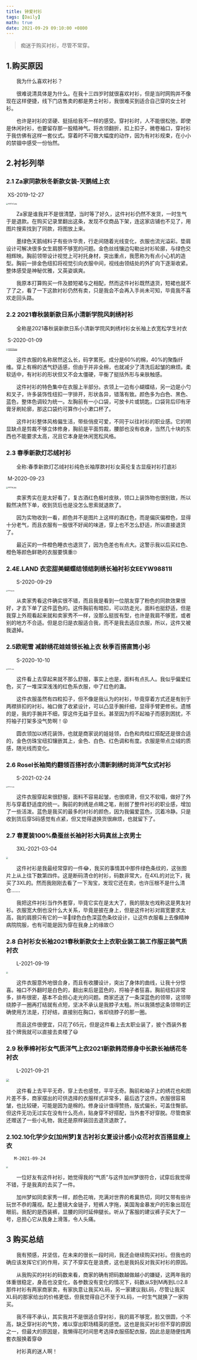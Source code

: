 ```yaml
---
title: 钟爱衬衫
tags: [Daily]
math: true
date: 2021-09-29 09:10:00 +0800
---
```


> 痴迷于购买衬衫，尽管不常穿。

## 1.购买原因

&emsp;&emsp;我为什么喜欢衬衫？

&emsp;&emsp;很难说清具体是为什么。在我十三四岁时就很喜欢衬衫，但是当时网购并不像现在这样便捷，线下门店售卖的都是男士衬衫，我很难买到适合自己穿的女士衬衫。

&emsp;&emsp;也许是衬衫的坚硬、挺括给我不一样的感受。穿衬衫时，人不能很松弛，即使是休闲衬衫，也要留存那一股精神气。将衣领翻折，扣上扣子，微卷袖口，穿衬衫于我仿佛有这样一套仪式。穿着时不可做大幅度的动作，因为有衬衫规束，在小小的禁锢中感受一份怡然。

## 2.衬衫列举

### 2.1 Za家同款秋冬新款女装-天鹅绒上衣
​         XS-2019-12-27

[<img src="https://z3.ax1x.com/2021/09/22/4tXFsS.jpg" alt="4tXFsS.jpg" style="zoom: 33%;" />](https://imgtu.com/i/4tXFsS)

&emsp;&emsp;Za家是谁我并不是很清楚，当时等了好久，这件衬衫仍然不发货，一时生气于是退款。在购买记录里翻出这条，发现不仅商品下架，连这家店铺也不见了，用图片搜索找到了同款，将图放上来。

&emsp;&emsp;墨绿色天鹅绒料子有些许华贵，行走间随着光线变化，衣服也流光溢彩。垫肩设计可解决很多女生肩膀不够宽的问题。金色丝线镶边勾勒出衬衫轮廓，与绿色交相辉映。胸前领带设计视觉上可衬托身材，突出重点，我愿称为有点小心机的造型。胸前一排金色纽扣将视觉引向衣服中间，视线由领结处的外扩向下逐渐收紧。整体感受是神秘优雅，又英姿飒爽。

&emsp;&emsp;我原本打算购买一件及膝短裙与之相配，然而这件衬衫既然退货，短裙也就不了了之，看了一下这款衬衫仍然有卖，只是我会不会再入手尚未可知，毕竟我不喜欢走回头路。



### 2.2 2021春秋装新款日系小清新学院风刺绣衬衫

&emsp;&emsp;全称是2021春秋装新款日系小清新学院风刺绣衬衫女长袖上衣宽松学生衬衣

​        S-2020-01-09

[<img src="https://z3.ax1x.com/2021/09/22/4tXEZQ.jpg" alt="4tXEZQ.jpg" style="zoom:33%;" />](https://imgtu.com/i/4tXEZQ)



&emsp;&emsp;这件衣服的名称居然这么长，码字累死。成分是60%的棉，40%的聚酯纤维。穿上有棉的透气舒适感，但由于并非全棉，也就减少了清洗后起皱的麻烦。柔软适中，有衬衫的形状但又不会太僵硬，平衡了挺括外形与亲肤触感。

&emsp;&emsp;这件衬衫的特色集中在衣服上半部分。衣领上一边有小蝴蝶结，另一边是小勺和叉子，许多装饰性纽扣一字排开，形状各异，错落有致。颜色多为白色、黑色、蓝色，整体色调较为统一。左胸前有一小口袋，可放卡片或钥匙，口袋背后印有牙膏牙刷轮廓，那这口袋约可算作小小漱口杯了。

&emsp;&emsp;这件衬衫整体风格偏生活，带些俏皮可爱，不同于以往衬衫的职业感。它的明显缺点是剪裁不够立体修身，胸前是平面剪裁，腰部也没有收身，当然几十块的东西也不能要求太高，况且它本身是休闲宽松风格。



### 2.3 春季新款灯芯绒衬衫

&emsp;&emsp;全称:春季新款灯芯绒衬衫纯色长袖厚款衬衫女英伦复古显瘦衬衫打底衫

​        M-2020-09-23

[<img src="https://z3.ax1x.com/2021/09/22/4tXVaj.jpg" alt="4tXVaj.jpg" style="zoom:33%;" />](https://imgtu.com/i/4tXVaj)

&emsp;&emsp;卖家秀实在是太好看了，复古酒红色极衬皮肤，领口上装饰物也很别致，所以毅然决然下单，收到货后也是没怎么思索就退款了。

&emsp;&emsp;因为实物收到一看，颜色并不是图片上这样的酒红色，而是偏灰偏橙色，显得十分老气，而且衣服有一股很不好闻的味道，穿上也不怎么舒适，所以直接退货了。

&emsp;&emsp;最近买的一件橙色睡衣也退货了，因为色差也有点大。这警示我以后买红色、橙色等颜色鲜艳的衣服要慎重🙄



### 2.4E.LAND 衣恋甜美蝴蝶结领结刺绣长袖衬衫女EEYW98811l

&emsp;&emsp;S-2020-09-29

[<img src="images/4tXkqg.jpg" alt="4tXkqg.jpg" style="zoom: 25%;" />](https://imgtu.com/i/4tXkqg)

&emsp;&emsp;从卖家秀看这件确实很不错，而且我是看到一位朋友穿了粉色的同款效果很好，才去下单了这件蓝色的。这件胸前有暗扣，可以防走光，面料也挺舒适，但是我穿上外观看起来就和卖家秀不一样，没那么挺拔有型，也许是我肩不够宽，或者别的地方不合适。但是总归是衣服适合我，而不是我去适应衣服，所以，这件又被我退掉。



### 2.5欧昵雪 减龄绣花娃娃领长袖上衣 秋季百搭直筒小衫

&emsp;&emsp;S-2020-10-10

[<img src="images/4tXZIs.jpg" alt="4tXZIs.jpg" style="zoom:25%;" />](https://imgtu.com/i/4tXZIs)

&emsp;&emsp;这件看上去穿起来就不那么舒服，事实上也是，面料有点扎人。我似乎偏爱红色，买了一堆深深浅浅的红色系衣服，中了红色的蛊。

&emsp;&emsp;这件衣服虽然有四粒扣子，但不像是我认为的衬衫，毕竟穿着方式还是有别于两襟排扣的衬衫。袖口做了收紧设计，可以凸显手腕纤细，显得手臂更修长。遗憾的是，我的手腕并不细，穿这件无益于显长。甚至因为捋不起袖子而感到困扰，不捋袖子打架多没气势啊！😝

&emsp;&emsp;圆衣领加以绣花装饰，也就是商家说的娃娃领，白色和肉桂红搭配还是很合适的，金色仿珠宝纽扣镶嵌其上，金色、白色、红色调和有度。衣服是带点立绒的质感，随光线而变化。



### 2.6 Rosel长袖简约翻领百搭衬衣小清新刺绣时尚洋气女式衬衫

&emsp;&emsp;S-2021-02-24

[<img src="images/4tXmin.jpg" alt="4tXmin.jpg" style="zoom:25%;" />](https://imgtu.com/i/4tXmin)

&emsp;&emsp;这件衣服穿起来很舒服，面料不容易起皱，也很顺滑，但又不软塌，做好了外形与穿着舒适度的统一。胸前的刺绣是点睛之笔，削弱了整件衬衫的职业感，增加了一些活泼。蓝色是我买的最多的衬衫的颜色，因为我偏爱蓝色，沉着冷静。只是收到货后穿S码感觉有点紧，但又觉得退换货很麻烦，也就留下了。



### 2.7 春夏装100%桑蚕丝长袖衬衫大码真丝上衣男士

&emsp;&emsp;3XL-2021-03-04

<img src="https://z3.ax1x.com/2021/09/22/4tXuR0.jpg" style="zoom: 33%;" />

&emsp;&emsp;这件衬衫是我最经常穿的一件😂，我买的事情其中那件绿色条纹的，这张图片上从上往下数第四件。这是断码清仓的衬衫，码数非常大，在4XL的对比下，我买了3XL的。然而我刚刚去看了一下淘宝，发现它还在卖，也许压根不是什么清仓……

&emsp;&emsp;我把这件衬衫当作外套穿，毕竟它实在是太大了，我的朋友也戏称这是男友衬衫。衣服宽大倒也没什么大关系，毕竟是披在身上，但是这件衬衫对肩宽要求太高，我的肩膀只有它的一半🤣绿色白色深蓝色条纹设计，让这件衣服看上去像精神病院院服，也有可能是因为穿在我身上的缘故😶



### 2.8 白衬衫女长袖2021春秋新款女士上衣职业装工装工作服正装气质衬衣

&emsp;&emsp;L-2021-09-19

<img src="https://z3.ax1x.com/2021/09/22/4tXnGq.jpg" style="zoom:33%;" />

&emsp;&emsp;这件衣服意外地很合身，而且有收腰设计，突出了身体的曲线，让我十分惊喜。袖口不外翻时是白色的，翻出来后是蓝色的，捋袖子者狂喜。胸前纽扣非常多，排布很密，基本不会担心走光的问题。商家还送了一条深蓝色的领带，这领带绕脖子一圈再打结就有点短，坚决不承认是我脖子太粗。所以我猜想这条领带的正确使用方法是，打好结，直接别在胸口，省却绕脖子的那一圈。

&emsp;&emsp;而且这件很便宜，只花了65元，但是这件看上去太职业装了，披个西装外套挂个牌我就可以直接去卖楼了😃



### 2.9 秋季棉衬衫女气质洋气上衣2021新款韩范修身中长款长袖绣花冬衬衣

&emsp;&emsp;L-2021-09-21

<img src="https://z3.ax1x.com/2021/09/22/4tX1LF.png" style="zoom: 50%;" />

&emsp;&emsp;这件看上去平平无奇，穿上去也感觉，平平无奇。胸前和袖子上的绣花也和图片差不多，商家摆出的可供选择的衣服样式非常多，最后选了这件。衣服很容易皱，也比较硬，可能是因为是棉的。修身设计值得赞扬，版式偏长，可盖住臀部。但这件无功无过实在没有什么亮点，贴身穿不好搭配，当外套不好穿脱。尽管商家还赠送了一些小礼物，我还是原样装回去退货退款了。

### 2.102.10化学少女[加州梦]复古衬衫女夏设计感小众花衬衣百搭显瘦上衣

       M-2021-09-24
<img src="images/5uQYm4.jpg" style="zoom:33%;" />

&emsp;&emsp;一位好友有这件衬衫，她觉得我的“气质”与这件加州梦很符合，试穿后我觉得不错，于是我真的去买了一件。

&emsp;&emsp;加州梦如同卖家秀一样，颜色花哨，充满对世界的希冀热切，同时又带有些许玩世不恭的蔑视。配上墨镜大金链子，短裤人字拖，美国淘金暴发户的形象出现在眼前。我配的是西装裤，显腰的同时延伸腿长。听从了客服的建议裤子买大了一号，总担心它从我身上滑落，令人头痛。

    
    

## 3 购买总结

&emsp;&emsp;我有预感，并坚信，在未来的很长一段时间，我还会继续购买衬衫。但我也的确应该发挥它们的作用，买了不穿实在是浪费，这也是我妈反对我买衬衫的原因。

&emsp;&emsp;从我购买的衬衫的码数来看，商家的确有把码数越做越小的嫌疑，这两年我的体重很稳定，身高也没变化，各参数没有变化的情况下，码数从S到M再到L🙄2.8那件衬衫有两家商家卖，有家执意让我买XL码，另一家建议我L码，尽管让我买XL码的那家给出的价格更低，但我觉得自己不至于XL码，一时生气就换了一家购买。

&emsp;&emsp;我不得不承认，其实我并不是很适合穿衬衫，我的肩不够宽，脸又很圆，个不高，缺乏穿衬衫的气势，难以穿出职场精英的感觉。这也是我买衬衫但不穿的原因之一，但最大的原因是，我懒得花时间思考选择衣服搭配衣服，因此总是随便找两套衣服换着穿😅

&emsp;&emsp;衬衫真的迷人啊！

